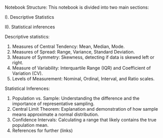 Notebook Structure:
This notebook is divided into two main sections:

I). Descriptive Statistics

II). Statistical inferences

Descriptive statistics:
1. Measures of Central Tendency: Mean, Median, Mode.
2. Measures of Spread: Range, Variance, Standard Deviation.
3. Measure of Symmetry: Skewness, detecting if data is skewed left or right.
4. Measure of Variability: Interquartile Range (IQR) and Coefficient of Variation (CV).
5. Levels of Measurement: Nominal, Ordinal, Interval, and Ratio scales.

Statistical Inferences:
1. Population vs. Sample: Understanding the difference and the importance of representative sampling.
2. Central Limit Theorem: Explanation and demonstration of how sample means approximate a normal distribution.
3. Confidence Intervals: Calculating a range that likely contains the true population mean.
4. References for further (links)
